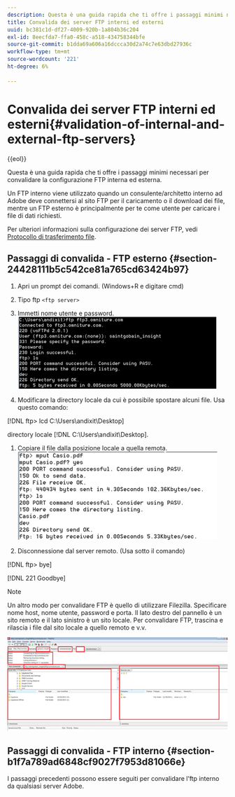 ```yaml
---
description: Questa è una guida rapida che ti offre i passaggi minimi necessari per convalidare la configurazione FTP interna ed esterna.
title: Convalida dei server FTP interni ed esterni
uuid: bc381c1d-df27-4009-920b-1a804b36c204
exl-id: 8eecfda7-ffa0-458c-a518-434758344bfe
source-git-commit: b1dda69a606a16dccca30d2a74c7e63dbd27936c
workflow-type: tm+mt
source-wordcount: '221'
ht-degree: 6%

---
```


# Convalida dei server FTP interni ed esterni{#validation-of-internal-and-external-ftp-servers}

{{eol}}

Questa è una guida rapida che ti offre i passaggi minimi necessari per convalidare la configurazione FTP interna ed esterna.

Un FTP interno viene utilizzato quando un consulente/architetto interno ad Adobe deve connettersi al sito FTP per il caricamento o il download dei file, mentre un FTP esterno è principalmente per te come utente per caricare i file di dati richiesti.

Per ulteriori informazioni sulla configurazione dei server FTP, vedi [Protocollo di trasferimento file](https://experienceleague.adobe.com/docs/analytics/export/ftp-and-sftp/ftp-overview.html).

## Passaggi di convalida - FTP esterno {#section-24428111b5c542ce81a765cd63424b97}

1. Apri un prompt dei comandi. (Windows+R e digitare cmd)
1. Tipo ftp `<ftp server>`
1. Immetti nome utente e password. ![](assets/dwb_impl_ftp1.png)

1. Modificare la directory locale da cui è possibile spostare alcuni file. Usa questo comando:

[!DNL ftp> lcd C:\Users\andixit\Desktop]

directory locale [!DNL C:\Users\andixit\Desktop].

1. Copiare il file dalla posizione locale a quella remota. ![](assets/dwb_impl_ftp2.png)

1. Disconnessione dal server remoto. (Usa sotto il comando)

[!DNL ftp> bye]

[!DNL 221 Goodbye]

>[!NOTE]
>
>Un altro modo per convalidare FTP è quello di utilizzare Filezilla. Specificare nome host, nome utente, password e porta. Il lato destro del pannello è un sito remoto e il lato sinistro è un sito locale. Per convalidare FTP, trascina e rilascia i file dal sito locale a quello remoto e v.v.

![](assets/dwb_impl_ftp3.png)

## Passaggi di convalida - FTP interno {#section-b1f7a789ad6848cf9027f7953d81066e}

I passaggi precedenti possono essere seguiti per convalidare l’ftp interno da qualsiasi server Adobe.
